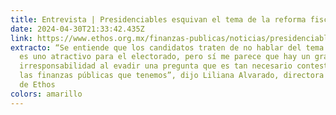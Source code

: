 ```yaml
---
title: Entrevista | Presidenciables esquivan el tema de la reforma fiscal
date: 2024-04-30T21:33:42.435Z
link: https://www.ethos.org.mx/finanzas-publicas/noticias/presidenciables_esquivan_el_tema_de_la_reforma_fiscal
extracto: “Se entiende que los candidatos traten de no hablar del tema porque no
  es uno atractivo para el electorado, pero sí me parece que hay un grado de
  irresponsabilidad al evadir una pregunta que es tan necesario contestar ante
  las finanzas públicas que tenemos”, dijo Liliana Alvarado, directora general
  de Ethos
colors: amarillo
---
```

